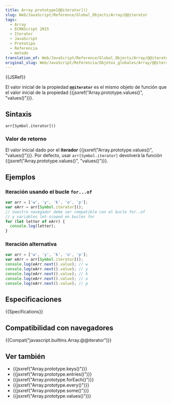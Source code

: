 ```yaml
---
title: Array.prototype[@@iterator]()
slug: Web/JavaScript/Reference/Global_Objects/Array/@@iterator
tags:
  - Array
  - ECMAScript 2015
  - Iterator
  - JavaScript
  - Prototipo
  - Referencia
  - metodo
translation_of: Web/JavaScript/Reference/Global_Objects/Array/@@iterator
original_slug: Web/JavaScript/Referencia/Objetos_globales/Array/@@iterator
---
```


{{JSRef}}

El valor inicial de la propiedad **`@@iterator`** es el mismo objeto de función que el valor inicial de la propiedad {{jsxref("Array.prototype.values()", "values()")}}.

## Sintaxis

```
arr[Symbol.iterator]()
```

### Valor de retorno

El valor inicial dado por el **iterador** {{jsxref("Array.prototype.values()", "values()")}}. Por defecto, usar `arr[Symbol.iterator]` devolverá la función {{jsxref("Array.prototype.values()", "values()")}}.

## Ejemplos

### Iteración usando el bucle `for...of`

```js
var arr = ['w', 'y', 'k', 'o', 'p'];
var eArr = arr[Symbol.iterator]();
// nuestro navegador debe ser compatible con el bucle for..of
// y variables let-scoped en bucles for
for (let letter of eArr) {
  console.log(letter);
}
```

### Iteración alternativa

```js
var arr = ['w', 'y', 'k', 'o', 'p'];
var eArr = arr[Symbol.iterator]();
console.log(eArr.next().value); // w
console.log(eArr.next().value); // y
console.log(eArr.next().value); // k
console.log(eArr.next().value); // o
console.log(eArr.next().value); // p
```

## Especificaciones

{{Specifications}}

## Compatibilidad con navegadores

{{Compat("javascript.builtins.Array.@@iterator")}}

## Ver también

- {{jsxref("Array.prototype.keys()")}}
- {{jsxref("Array.prototype.entries()")}}
- {{jsxref("Array.prototype.forEach()")}}
- {{jsxref("Array.prototype.every()")}}
- {{jsxref("Array.prototype.some()")}}
- {{jsxref("Array.prototype.values()")}}
